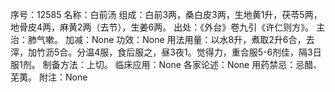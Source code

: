 序号：12585
名称：白前汤
组成：白前3两，桑白皮3两，生地黄1升，茯苓5两，地骨皮4两，麻黄2两（去节），生姜6两。
出处：《外台》卷九引《许仁则方》。
主治：肺气嗽。
加减：None
功效：None
用法用量：以水8升，煮取2升6合，去滓，加竹沥5合。分温4服，食后服之，昼3夜1。觉得力，重合服5-6剂佳，隔3日服1剂。
制备方法：上切。
临床应用：None
各家论述：None
用药禁忌：忌醋、芜荑。
附注：None
